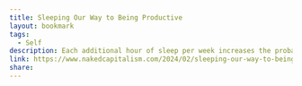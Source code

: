 ```yaml
---
title: Sleeping Our Way to Being Productive
layout: bookmark
tags:
  - Self
description: Each additional hour of sleep per week increases the probability of employment by 1.6 percentage points and weekly earnings by 3.4%.
link: https://www.nakedcapitalism.com/2024/02/sleeping-our-way-to-being-productive.html
share:
---
```


